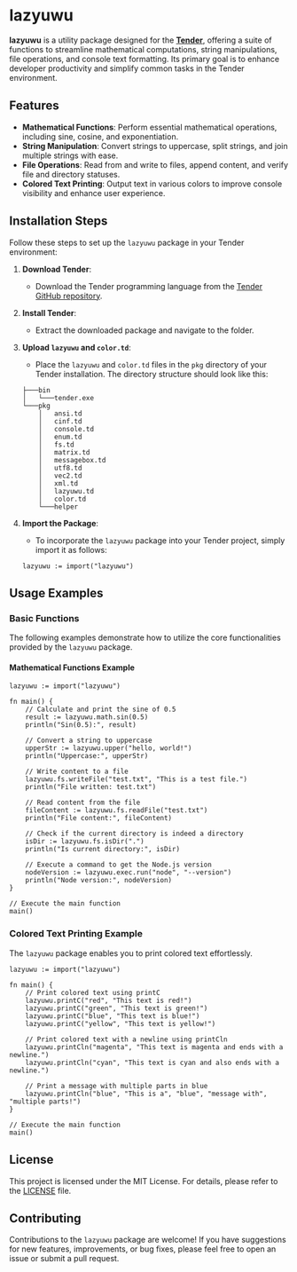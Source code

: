 # lazyuwu

**lazyuwu** is a utility package designed for the [**Tender**](https://github.com/2dprototype/tender-free), offering a suite of functions to streamline mathematical computations, string manipulations, file operations, and console text formatting. Its primary goal is to enhance developer productivity and simplify common tasks in the Tender environment.

## Features

- **Mathematical Functions**: Perform essential mathematical operations, including sine, cosine, and exponentiation.
- **String Manipulation**: Convert strings to uppercase, split strings, and join multiple strings with ease.
- **File Operations**: Read from and write to files, append content, and verify file and directory statuses.
- **Colored Text Printing**: Output text in various colors to improve console visibility and enhance user experience.

## Installation Steps

Follow these steps to set up the `lazyuwu` package in your Tender environment:

1. **Download Tender**: 
   - Download the Tender programming language from the [Tender GitHub repository](https://github.com/2dprototype/tender-free).

2. **Install Tender**: 
   - Extract the downloaded package and navigate to the folder.

3. **Upload `lazyuwu` and `color.td`**: 
   - Place the `lazyuwu` and `color.td` files in the `pkg` directory of your Tender installation. The directory structure should look like this:

   ```
   ├───bin
   │   └───tender.exe
   └───pkg
       │   ansi.td
       │   cinf.td
       │   console.td
       │   enum.td
       │   fs.td
       │   matrix.td
       │   messagebox.td
       │   utf8.td
       │   vec2.td
       │   xml.td
       │   lazyuwu.td
       │   color.td
       └───helper

   ```

4. **Import the Package**: 
   - To incorporate the `lazyuwu` package into your Tender project, simply import it as follows:

   ```tender
   lazyuwu := import("lazyuwu")
   ```

## Usage Examples

### Basic Functions

The following examples demonstrate how to utilize the core functionalities provided by the `lazyuwu` package.

#### Mathematical Functions Example

```tender
lazyuwu := import("lazyuwu")

fn main() {
    // Calculate and print the sine of 0.5
    result := lazyuwu.math.sin(0.5)
    println("Sin(0.5):", result)

    // Convert a string to uppercase
    upperStr := lazyuwu.upper("hello, world!")
    println("Uppercase:", upperStr)

    // Write content to a file
    lazyuwu.fs.writeFile("test.txt", "This is a test file.")
    println("File written: test.txt")

    // Read content from the file
    fileContent := lazyuwu.fs.readFile("test.txt")
    println("File content:", fileContent)

    // Check if the current directory is indeed a directory
    isDir := lazyuwu.fs.isDir(".")
    println("Is current directory:", isDir)

    // Execute a command to get the Node.js version
    nodeVersion := lazyuwu.exec.run("node", "--version")
    println("Node version:", nodeVersion)
}

// Execute the main function
main()
```

### Colored Text Printing Example

The `lazyuwu` package enables you to print colored text effortlessly.

```tender
lazyuwu := import("lazyuwu")

fn main() {
    // Print colored text using printC
    lazyuwu.printC("red", "This text is red!")
    lazyuwu.printC("green", "This text is green!")
    lazyuwu.printC("blue", "This text is blue!")
    lazyuwu.printC("yellow", "This text is yellow!")

    // Print colored text with a newline using printCln
    lazyuwu.printCln("magenta", "This text is magenta and ends with a newline.")
    lazyuwu.printCln("cyan", "This text is cyan and also ends with a newline.")

    // Print a message with multiple parts in blue
    lazyuwu.printCln("blue", "This is a", "blue", "message with", "multiple parts!")
}

// Execute the main function
main()
```

## License

This project is licensed under the MIT License. For details, please refer to the [LICENSE](LICENSE) file.

## Contributing

Contributions to the `lazyuwu` package are welcome! If you have suggestions for new features, improvements, or bug fixes, please feel free to open an issue or submit a pull request.
